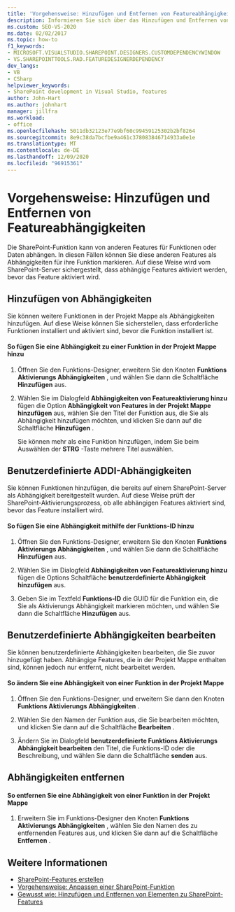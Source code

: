 ```yaml
---
title: 'Vorgehensweise: Hinzufügen und Entfernen von Featureabhängigkeiten | Microsoft-Dokumentation'
description: Informieren Sie sich über das Hinzufügen und Entfernen von Featureabhängigkeiten zu Ihrer SharePoint-Lösung mithilfe des Funktions-Designers in Visual Studio.
ms.custom: SEO-VS-2020
ms.date: 02/02/2017
ms.topic: how-to
f1_keywords:
- MICROSOFT.VISUALSTUDIO.SHAREPOINT.DESIGNERS.CUSTOMDEPENDENCYWINDOW
- VS.SHAREPOINTTOOLS.RAD.FEATUREDESIGNERDEPENDENCY
dev_langs:
- VB
- CSharp
helpviewer_keywords:
- SharePoint development in Visual Studio, features
author: John-Hart
ms.author: johnhart
manager: jillfra
ms.workload:
- office
ms.openlocfilehash: 5011db32123e77e9bf60c99459125302b2bf8264
ms.sourcegitcommit: 8e9c38da7bcfbe9a461c378083846714933a0e1e
ms.translationtype: MT
ms.contentlocale: de-DE
ms.lasthandoff: 12/09/2020
ms.locfileid: "96915361"
---
```

# <a name="how-to-add-and-remove-feature-dependencies"></a>Vorgehensweise: Hinzufügen und Entfernen von Featureabhängigkeiten
  Die SharePoint-Funktion kann von anderen Features für Funktionen oder Daten abhängen. In diesen Fällen können Sie diese anderen Features als Abhängigkeiten für ihre Funktion markieren. Auf diese Weise wird vom SharePoint-Server sichergestellt, dass abhängige Features aktiviert werden, bevor das Feature aktiviert wird.

## <a name="add-dependencies"></a>Hinzufügen von Abhängigkeiten
 Sie können weitere Funktionen in der Projekt Mappe als Abhängigkeiten hinzufügen. Auf diese Weise können Sie sicherstellen, dass erforderliche Funktionen installiert und aktiviert sind, bevor die Funktion installiert ist.

#### <a name="to-add-a-dependency-on-a-feature-in-the-solution"></a>So fügen Sie eine Abhängigkeit zu einer Funktion in der Projekt Mappe hinzu

1. Öffnen Sie den Funktions-Designer, erweitern Sie den Knoten **Funktions Aktivierungs Abhängigkeiten** , und wählen Sie dann die Schaltfläche **Hinzufügen** aus.

2. Wählen Sie im Dialogfeld **Abhängigkeiten von Featureaktivierung hinzu** fügen die Option **Abhängigkeit von Features in der Projekt Mappe hinzufügen** aus, wählen Sie den Titel der Funktion aus, die Sie als Abhängigkeit hinzufügen möchten, und klicken Sie dann auf die Schaltfläche **Hinzufügen** .

     Sie können mehr als eine Funktion hinzufügen, indem Sie beim Auswählen der **STRG** -Taste mehrere Titel auswählen.

## <a name="addi-custom-dependencies"></a>Benutzerdefinierte ADDI-Abhängigkeiten
 Sie können Funktionen hinzufügen, die bereits auf einem SharePoint-Server als Abhängigkeit bereitgestellt wurden. Auf diese Weise prüft der SharePoint-Aktivierungsprozess, ob alle abhängigen Features aktiviert sind, bevor das Feature installiert wird.

#### <a name="to-add-a-dependency-by-the-feature-id"></a>So fügen Sie eine Abhängigkeit mithilfe der Funktions-ID hinzu

1. Öffnen Sie den Funktions-Designer, erweitern Sie den Knoten **Funktions Aktivierungs Abhängigkeiten** , und wählen Sie dann die Schaltfläche **Hinzufügen** aus.

2. Wählen Sie im Dialogfeld **Abhängigkeiten von Featureaktivierung hinzu** fügen die Options Schaltfläche **benutzerdefinierte Abhängigkeit hinzufügen** aus.

3. Geben Sie im Textfeld **Funktions-ID** die GUID für die Funktion ein, die Sie als Aktivierungs Abhängigkeit markieren möchten, und wählen Sie dann die Schaltfläche **Hinzufügen** aus.

## <a name="edit-custom-dependencies"></a>Benutzerdefinierte Abhängigkeiten bearbeiten
 Sie können benutzerdefinierte Abhängigkeiten bearbeiten, die Sie zuvor hinzugefügt haben. Abhängige Features, die in der Projekt Mappe enthalten sind, können jedoch nur entfernt, nicht bearbeitet werden.

#### <a name="to-change-a-dependency-on-a-feature-in-the-solution"></a>So ändern Sie eine Abhängigkeit von einer Funktion in der Projekt Mappe

1. Öffnen Sie den Funktions-Designer, und erweitern Sie dann den Knoten **Funktions Aktivierungs Abhängigkeiten** .

2. Wählen Sie den Namen der Funktion aus, die Sie bearbeiten möchten, und klicken Sie dann auf die Schaltfläche **Bearbeiten** .

3. Ändern Sie im Dialogfeld **benutzerdefinierte Funktions Aktivierungs Abhängigkeit bearbeiten** den Titel, die Funktions-ID oder die Beschreibung, und wählen Sie dann die Schaltfläche **senden** aus.

## <a name="remove-dependencies"></a>Abhängigkeiten entfernen

#### <a name="to-remove-a-dependency-on-a-feature-in-the-solution"></a>So entfernen Sie eine Abhängigkeit von einer Funktion in der Projekt Mappe

1. Erweitern Sie im Funktions-Designer den Knoten **Funktions Aktivierungs Abhängigkeiten** , wählen Sie den Namen des zu entfernenden Features aus, und klicken Sie dann auf die Schaltfläche **Entfernen** .

## <a name="see-also"></a>Weitere Informationen
- [SharePoint-Features erstellen](../sharepoint/creating-sharepoint-features.md)
- [Vorgehensweise: Anpassen einer SharePoint-Funktion](../sharepoint/how-to-customize-a-sharepoint-feature.md)
- [Gewusst wie: Hinzufügen und Entfernen von Elementen zu SharePoint-Features](../sharepoint/how-to-add-and-remove-items-to-sharepoint-features.md)
